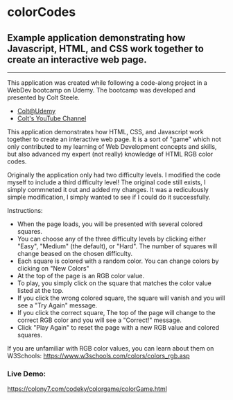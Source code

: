 # colorCodes
## Example application demonstrating how Javascript, HTML, and CSS work together to create an interactive web page.
***
This application was created while following a code-along project in a WebDev bootcamp on Udemy.
The bootcamp was developed and presented by Colt Steele.
- [Colt@Udemy](https://www.udemy.com/user/coltsteele)
- [Colt's YouTube Channel](https://www.youtube.com/@ColtSteeleCode)

This application demonstrates how HTML, CSS, and Javascript work together to create an interactive web page.
It is a sort of "game" which not only contributed to my learning of Web Development concepts and skills,
but also advanced my expert (not really) knowledge of HTML RGB color codes.

Originally the application only had two difficulty levels. I modified the code myself to include a third difficulty level!
The original code still exists, I simply commneted it out and added my changes.  It was a rediculously simple modification, I simply wanted to see if I could do it successfully.

Instructions:
- When the page loads, you will be presented with several colored squares.
- You can choose any of the three difficulty levels by clicking either "Easy", "Medium" (the default), or "Hard". The number of squares will change beased on the chosen difficulty.
- Each square is colored with a random color. You can change colors by clicking on "New Colors"
- At the top of the page is an RGB color value.
- To play, you simply click on the square that matches the color value listed at the top.
- If you click the wrong colored square, the square will vanish and you will see a "Try Again" message.
- If you click the correct square, The top of the page will change to the correct RGB color and you will see a "Correct!" message.
- Click "Play Again" to reset the page with a new RGB value and colored squares.

If you are unfamiliar with RGB color values, you can learn about them on W3Schools: https://www.w3schools.com/colors/colors_rgb.asp  

### Live Demo:  
https://colony7.com/codeky/colorgame/colorGame.html
